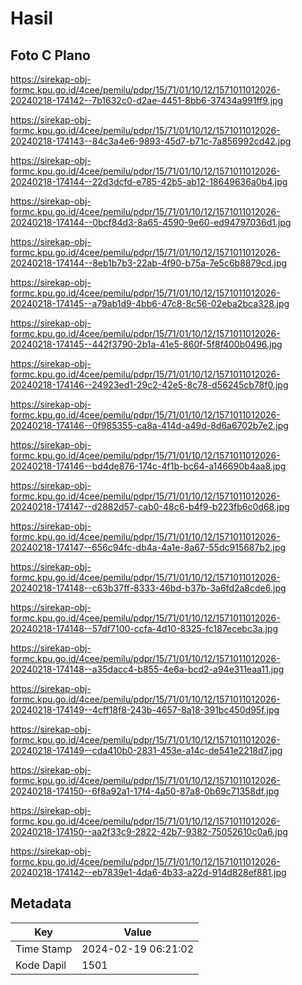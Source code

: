 # Hasil

## Foto C Plano

https://sirekap-obj-formc.kpu.go.id/4cee/pemilu/pdpr/15/71/01/10/12/1571011012026-20240218-174142--7b1632c0-d2ae-4451-8bb6-37434a991ff9.jpg

https://sirekap-obj-formc.kpu.go.id/4cee/pemilu/pdpr/15/71/01/10/12/1571011012026-20240218-174143--84c3a4e6-9893-45d7-b71c-7a856992cd42.jpg

https://sirekap-obj-formc.kpu.go.id/4cee/pemilu/pdpr/15/71/01/10/12/1571011012026-20240218-174144--22d3dcfd-e785-42b5-ab12-18649636a0b4.jpg

https://sirekap-obj-formc.kpu.go.id/4cee/pemilu/pdpr/15/71/01/10/12/1571011012026-20240218-174144--0bcf84d3-8a65-4590-9e60-ed94797036d1.jpg

https://sirekap-obj-formc.kpu.go.id/4cee/pemilu/pdpr/15/71/01/10/12/1571011012026-20240218-174144--8eb1b7b3-22ab-4f90-b75a-7e5c6b8879cd.jpg

https://sirekap-obj-formc.kpu.go.id/4cee/pemilu/pdpr/15/71/01/10/12/1571011012026-20240218-174145--a79ab1d9-4bb6-47c8-8c56-02eba2bca328.jpg

https://sirekap-obj-formc.kpu.go.id/4cee/pemilu/pdpr/15/71/01/10/12/1571011012026-20240218-174145--442f3790-2b1a-41e5-860f-5f8f400b0496.jpg

https://sirekap-obj-formc.kpu.go.id/4cee/pemilu/pdpr/15/71/01/10/12/1571011012026-20240218-174146--24923ed1-29c2-42e5-8c78-d56245cb78f0.jpg

https://sirekap-obj-formc.kpu.go.id/4cee/pemilu/pdpr/15/71/01/10/12/1571011012026-20240218-174146--0f985355-ca8a-414d-a49d-8d6a6702b7e2.jpg

https://sirekap-obj-formc.kpu.go.id/4cee/pemilu/pdpr/15/71/01/10/12/1571011012026-20240218-174146--bd4de876-174c-4f1b-bc64-a146690b4aa8.jpg

https://sirekap-obj-formc.kpu.go.id/4cee/pemilu/pdpr/15/71/01/10/12/1571011012026-20240218-174147--d2882d57-cab0-48c6-b4f9-b223fb6c0d68.jpg

https://sirekap-obj-formc.kpu.go.id/4cee/pemilu/pdpr/15/71/01/10/12/1571011012026-20240218-174147--656c94fc-db4a-4a1e-8a67-55dc915687b2.jpg

https://sirekap-obj-formc.kpu.go.id/4cee/pemilu/pdpr/15/71/01/10/12/1571011012026-20240218-174148--c63b37ff-8333-46bd-b37b-3a6fd2a8cde6.jpg

https://sirekap-obj-formc.kpu.go.id/4cee/pemilu/pdpr/15/71/01/10/12/1571011012026-20240218-174148--57df7100-ccfa-4d10-8325-fc187ecebc3a.jpg

https://sirekap-obj-formc.kpu.go.id/4cee/pemilu/pdpr/15/71/01/10/12/1571011012026-20240218-174148--a35dacc4-b855-4e6a-bcd2-a94e311eaa11.jpg

https://sirekap-obj-formc.kpu.go.id/4cee/pemilu/pdpr/15/71/01/10/12/1571011012026-20240218-174149--4cff18f8-243b-4657-8a18-391bc450d95f.jpg

https://sirekap-obj-formc.kpu.go.id/4cee/pemilu/pdpr/15/71/01/10/12/1571011012026-20240218-174149--cda410b0-2831-453e-a14c-de541e2218d7.jpg

https://sirekap-obj-formc.kpu.go.id/4cee/pemilu/pdpr/15/71/01/10/12/1571011012026-20240218-174150--6f8a92a1-17f4-4a50-87a8-0b69c71358df.jpg

https://sirekap-obj-formc.kpu.go.id/4cee/pemilu/pdpr/15/71/01/10/12/1571011012026-20240218-174150--aa2f33c9-2822-42b7-9382-75052610c0a6.jpg

https://sirekap-obj-formc.kpu.go.id/4cee/pemilu/pdpr/15/71/01/10/12/1571011012026-20240218-174142--eb7839e1-4da6-4b33-a22d-914d828ef881.jpg


## Metadata

| Key        | Value               |
| ---------- | ------------------- |
| Time Stamp | 2024-02-19 06:21:02 |
| Kode Dapil | 1501                |




